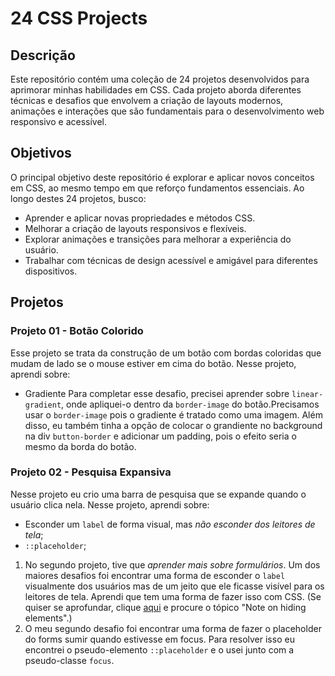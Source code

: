 # 24 CSS Projects

## Descrição
Este repositório contém uma coleção de 24 projetos desenvolvidos para aprimorar minhas habilidades em CSS. Cada projeto aborda diferentes técnicas e desafios que envolvem a criação de layouts modernos, animações e interações que são fundamentais para o desenvolvimento web responsivo e acessível.

## Objetivos
O principal objetivo deste repositório é explorar e aplicar novos conceitos em CSS, ao mesmo tempo em que reforço fundamentos essenciais. Ao longo destes 24 projetos, busco:

- Aprender e aplicar novas propriedades e métodos CSS.
- Melhorar a criação de layouts responsivos e flexíveis.
- Explorar animações e transições para melhorar a experiência do usuário.
- Trabalhar com técnicas de design acessível e amigável para diferentes dispositivos.

## Projetos
### Projeto 01 - Botão Colorido
Esse projeto se trata da construção de um botão com bordas coloridas que mudam de lado se o mouse estiver em cima do botão. Nesse projeto, aprendi sobre:
- Gradiente
Para completar esse desafio, precisei aprender sobre `linear-gradient`, onde apliquei-o dentro da `border-image` do botão.Precisamos usar o `border-image` pois o gradiente é tratado como uma imagem. Além disso, eu também tinha a opção de colocar o grandiente no background na div `button-border` e adicionar um padding, pois o efeito seria o mesmo da borda do botão.

### Projeto 02 - Pesquisa Expansiva
Nesse projeto eu crio uma barra de pesquisa que se expande quando o usuário clica nela. Nesse projeto, aprendi sobre:
- Esconder um `label` de forma visual, mas *não esconder dos leitores de tela*;
- `::placeholder`;
1. No segundo projeto, tive que *aprender mais sobre formulários*. Um dos maiores desafios foi encontrar uma forma de esconder o `label` visualmente dos usuários mas de um jeito que ele ficasse visível para os leitores de tela. Aprendi que tem uma forma de fazer isso com CSS. (Se quiser se aprofundar, clique [aqui](https://www.w3.org/WAI/tutorials/forms/labels/#hiding-label-text) e procure o tópico "Note on hiding elements".)
2. O meu segundo desafio foi encontrar uma forma de fazer o placeholder do forms sumir quando estivesse em focus. Para resolver isso eu encontrei o pseudo-elemento `::placeholder` e o usei junto com a pseudo-classe `focus`.
